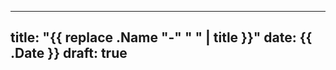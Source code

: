 <!--
SPDX-FileCopyrightText: 2022 - 2024 Ali Sajid Imami

SPDX-License-Identifier: MIT
-->

---
title: "{{ replace .Name "-" " " | title }}"
date: {{ .Date }}
draft: true
---
